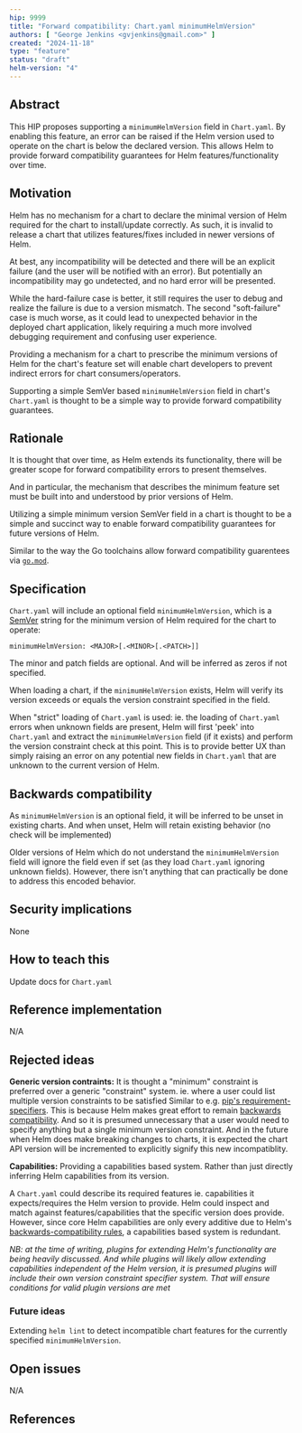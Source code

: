 ```yaml
---
hip: 9999
title: "Forward compatibility: Chart.yaml minimumHelmVersion"
authors: [ "George Jenkins <gvjenkins@gmail.com>" ]
created: "2024-11-18"
type: "feature"
status: "draft"
helm-version: "4"
---
```


## Abstract

This HIP proposes supporting a `minimumHelmVersion` field in `Chart.yaml`.
By enabling this feature, an error can be raised if the Helm version used to operate on the chart is below the declared version.
This allows Helm to provide forward compatibility guarantees for Helm features/functionality over time.


## Motivation

Helm has no mechanism for a chart to declare the minimal version of Helm required for the chart to install/update correctly.
As such, it is invalid to release a chart that utilizes features/fixes included in newer versions of Helm.

At best, any incompatibility will be detected and there will be an explicit failure (and the user will be notified with an error).
But potentially an incompatibility may go undetected, and no hard error will be presented.

While the hard-failure case is better, it still requires the user to debug and realize the failure is due to a version mismatch.
The second "soft-failure" case is much worse, as it could lead to unexpected behavior in the deployed chart application, likely requiring a much more involved debugging requirement and confusing user experience.

Providing a mechanism for a chart to prescribe the minimum versions of Helm for the chart's feature set will enable chart developers to prevent indirect errors for chart consumers/operators.

Supporting a simple SemVer based `minimumHelmVersion` field in chart's `Chart.yaml` is thought to be a simple way to provide forward compatibility guarantees.


## Rationale

It is thought that over time, as Helm extends its functionality, there will be greater scope for forward compatibility errors to present themselves.

And in particular, the mechanism that describes the minimum feature set must be built into and understood by prior versions of Helm.

Utilizing a simple minimum version SemVer field in a chart is thought to be a simple and succinct way to enable forward compatibility guarantees for future versions of Helm.

Similar to the way the Go toolchains allow forward compatibility guarentees via [`go.mod`][1].


## Specification

`Chart.yaml` will include an optional field `minimumHelmVersion`, which is a [SemVer][2] string for the minimum version of Helm required for the chart to operate:

```
minimumHelmVersion: <MAJOR>[.<MINOR>[.<PATCH>]]
```

The minor and patch fields are optional.
And will be inferred as zeros if not specified.

When loading a chart, if the `minimumHelmVersion` exists, Helm will verify its version exceeds or equals the version constraint specified in the field.

When "strict" loading of `Chart.yaml` is used: ie. the loading of `Chart.yaml` errors when unknown fields are present, Helm will first 'peek' into `Chart.yaml` and extract the `minimumHelmVersion` field (if it exists) and perform the version constraint check at this point.
This is to provide better UX than simply raising an error on any potential new fields in `Chart.yaml` that are unknown to the current version of Helm.

## Backwards compatibility

As `minimumHelmVersion` is an optional field, it will be inferred to be unset in existing charts.
And when unset, Helm will retain existing behavior (no check will be implemented)

Older versions of Helm which do not understand the `minimumHelmVersion` field will ignore the field even if set (as they load `Chart.yaml` ignoring unknown fields).
However, there isn't anything that can practically be done to address this encoded behavior.


## Security implications

None


## How to teach this

Update docs for `Chart.yaml`


## Reference implementation

N/A


## Rejected ideas

**Generic version contraints:**
It is thought a "minimum" constraint is preferred over a generic "constraint" system.
ie. where a user could list multiple version constraints to be satisfied
Similar to e.g. [pip's requirement-specifiers][3].
This is because Helm makes great effort to remain [backwards compatibility][4].
And so it is presumed unnecessary that a user would need to specify anything but a single minimum version constraint.
And in the future when Helm does make breaking changes to charts, it is expected the chart API version will be incremented to explicitly signify this new incompatiblity.

**Capabilities:**
Providing a capabilities based system.
Rather than just directly inferring Helm capabilities from its version.

A `Chart.yaml` could describe its required features ie. capabilities it expects/requires the Helm version to provide.
Helm could inspect and match against features/capabilities that the specific version does provide.
However, since core Helm capabilities are only every additive due to Helm's [backwards-compatibility rules][4], a capabilities based system is redundant.

*NB: at the time of writing, plugins for extending Helm's functionality are being heavily discussed.
And while plugins will likely allow extending capabilities independent of the Helm version, it is presumed plugins will include their own version constraint specifier system.
That will ensure conditions for valid plugin versions are met*

### Future ideas

Extending `helm lint` to detect incompatible chart features for the currently specified `minimumHelmVersion`.


## Open issues

N/A


## References

[1]: <https://go.dev/blog/toolchain#forward> "Golang forward compatibility"
[2]: <https://semver.org> "Semantic versioning"
[3]: <https://pip.pypa.io/en/stable/reference/requirement-specifiers/#requirement-specifiers> "Pip request-specifiers"
[4]: <hip-0004.md> "hip-0004: Document backwards-compatibility rules"
